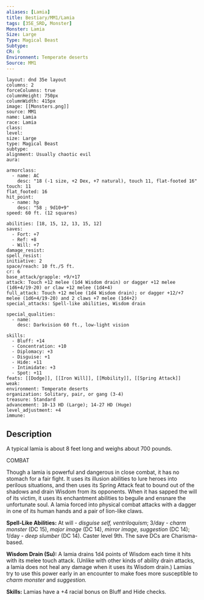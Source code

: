 ```yaml
---
aliases: [Lamia]
title: Bestiary/MM1/Lamia
tags: [35E_SRD, Monster]
Monster: Lamia
Size: Large
Type: Magical Beast
Subtype: 
CR: 6
Environnent: Temperate deserts
Source: MM1
---
```


```statblock
layout: dnd 35e layout
columns: 2
forceColumns: true
columnHeight: 750px
columnWidth: 415px
image: [[Monsters.png]]
source: MM1
name: Lamia
race: Lamia
class: 
level: 
size: Large
type: Magical Beast
subtype: 
alignment: Usually chaotic evil
aura: 

armorclass:
  - name: AC
    desc: "18 (-1 size, +2 Dex, +7 natural), touch 11, flat-footed 16"
touch: 11
flat_footed: 16
hit_point:
  - name: hp
    desc: "58 ; 9d10+9"
speed: 60 ft. (12 squares)

abilities: [18, 15, 12, 13, 15, 12]
saves:
  - Fort: +7
  - Ref: +8
  - Will: +7
damage_resist: 
spell_resist: 
initiative: 2
space/reach: 10 ft./5 ft.
cr: 6
base_attack/grapple: +9/+17
attack: Touch +12 melee (1d4 Wisdom drain) or dagger +12 melee (1d6+4/19-20) or claw +12 melee (1d4+4)
full_attack: Touch +12 melee (1d4 Wisdom drain); or dagger +12/+7 melee (1d6+4/19-20) and 2 claws +7 melee (1d4+2)
special_attacks: Spell-like abilities, Wisdom drain

special_qualities:
  - name: 
    desc: Darkvision 60 ft., low-light vision

skills:
  - Bluff: +14
  - Concentration: +10
  - Diplomacy: +3
  - Disguise: +1
  - Hide: +11
  - Intimidate: +3
  - Spot: +11
feats: [[Dodge]], [[Iron Will]], [[Mobility]], [[Spring Attack]]
weak: 
environment: Temperate deserts
organization: Solitary, pair, or gang (3-4)
treasure: Standard
advancement: 10-13 HD (Large); 14-27 HD (Huge)
level_adjustment: +4
immune: 
```

## Description

<p>A typical lamia is about 8 feet long and weighs about 700 pounds.</p>
<p>COMBAT</p>
<p>Though a lamia is powerful and dangerous in close combat, it has no stomach for a fair fight. It uses its illusion abilities to lure heroes into perilous situations, and then uses its Spring Attack feat to bound out of the shadows and drain Wisdom from its opponents. When it has sapped the will of its victim, it uses its enchantment abilities to beguile and ensnare the unfortunate soul. A lamia forced into physical combat attacks with a dagger in one of its human hands and a pair of lion-like claws.</p>
<p>
            <b>Spell-Like Abilities:</b> At will - <i>disguise self, ventriloquism</i>; 3/day - <i>charm monster</i> (DC 15), <i>major image</i> (DC 14), <i>mirror image, suggestion</i> (DC 14); 1/day - <i>deep slumber</i> (DC 14). Caster level 9th. The save DCs are Charisma-based.</p>
<p>
            <b>Wisdom Drain (Su):</b> A lamia drains 1d4 points of Wisdom each time it hits with its melee touch attack. (Unlike with other kinds of ability drain attacks, a lamia does not heal any damage when it uses its Wisdom drain.) Lamias try to use this power early in an encounter to make foes more susceptible to <i>charm monster</i> and <i>suggestion.</i></p>
<p>
            <b>Skills:</b> Lamias have a +4 racial bonus on Bluff and Hide checks.</p>